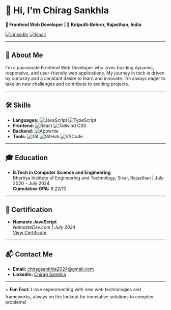 # 👋 Hi, I'm Chirag Sankhla

**🌟 Frontend Web Developer | 📍 Kotputli-Behror, Rajasthan, India**

[![LinkedIn](https://img.shields.io/badge/LinkedIn-Profile-blue?style=flat&logo=linkedin)](https://www.linkedin.com/in/chirag-sankhla-a43257209/)
[![Email](https://img.shields.io/badge/Email-chiragsankhla2024%40gmail.com-red?style=flat&logo=gmail)](mailto:chiragsankhla2024@gmail.com)

---

## 🚀 About Me

I'm a passionate Frontend Web Developer who loves building dynamic, responsive, and user-friendly web applications. My journey in tech is driven by curiosity and a constant desire to learn and innovate. I'm always eager to take on new challenges and contribute to exciting projects.

---

## 🛠️ Skills

- **Languages:** ![JavaScript](https://img.shields.io/badge/-JavaScript-F7DF1E?logo=javascript&logoColor=black) ![TypeScript](https://img.shields.io/badge/-TypeScript-3178C6?logo=typescript&logoColor=white)
- **Frontend:** ![React](https://img.shields.io/badge/-React-61DAFB?logo=react&logoColor=black) ![Tailwind CSS](https://img.shields.io/badge/-Tailwind%20CSS-38B2AC?logo=tailwind-css&logoColor=white)
- **Backend:** ![Appwrite](https://img.shields.io/badge/-Appwrite-F02E65?logo=appwrite&logoColor=white)
- **Tools:** ![Git](https://img.shields.io/badge/-Git-F05032?logo=git&logoColor=white) ![GitHub](https://img.shields.io/badge/-GitHub-181717?logo=github&logoColor=white) ![VSCode](https://img.shields.io/badge/-VS%20Code-007ACC?logo=visual-studio-code&logoColor=white)

---

## 🎓 Education

- **B.Tech in Computer Science and Engineering**  
  Bhartiya Institute of Engineering and Technology, Sikar, Rajasthan | July 2020 - July 2024  
  **Cumulative GPA:** 8.22/10

---

## 📜 Certification

- **Namaste JavaScript**  
  *NamasteDev.com | July 2024*  
  [View Certificate](https://namastedev.com/chiragsankhla66/certificates/namaste-javascript)

---

## 📬 Contact Me

- **Email:** [chiragsankhla2024@gmail.com](mailto:chiragsankhla2024@gmail.com)
- **LinkedIn:** [Chirag Sankhla](https://www.linkedin.com/in/chirag-sankhla-a43257209/)

---

⭐️ **Fun Fact:** I love experimenting with new web technologies and frameworks, always on the lookout for innovative solutions to complex problems!
